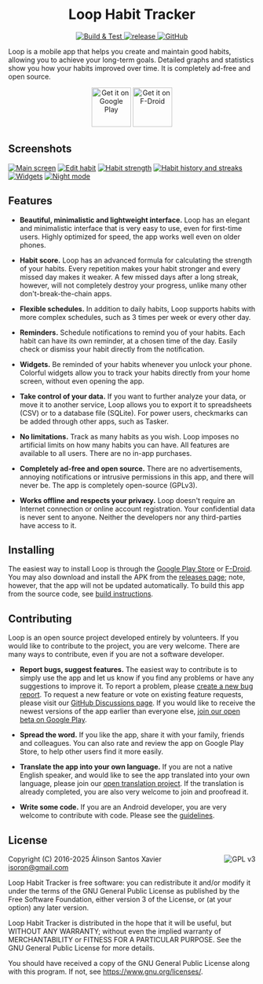 <h1 align="center">Loop Habit Tracker</h1>
<p align="center">
  <a href="https://github.com/iSoron/uhabits/actions?query=workflow%3A%22Build+%26+Test%22">
    <img alt="Build & Test" src="https://github.com/iSoron/uhabits/workflows/Build%20&%20Test/badge.svg" />
  </a>
  <a href="https://github.com/iSoron/uhabits/releases/latest">
    <img alt="release" src="https://img.shields.io/github/v/release/iSoron/uhabits" />
  </a>
  <a href="https://github.com/iSoron/uhabits/discussions">
    <img alt="GitHub" src="https://img.shields.io/badge/GitHub-Discussions-%23fc4ebc" />
  </a>
</p>

Loop is a mobile app that helps you create and maintain good habits,
allowing you to achieve your long-term goals. Detailed graphs and statistics
show you how your habits improved over time. It is completely ad-free and open
source.

<p align="center">
  <a href="https://play.google.com/store/apps/details?id=org.isoron.uhabits&utm_source=global_co&utm_medium=prtnr&utm_content=Mar2515&utm_campaign=PartBadge&pcampaignid=MKT-AC-global-none-all-co-pr-py-PartBadges-Oct1515-1"><img alt="Get it on Google Play" src="https://play.google.com/intl/en_us/badges/images/generic/en_badge_web_generic.png" height="80px"/></a>
  <a href="https://f-droid.org/app/org.isoron.uhabits"><img alt="Get it on F-Droid" src="https://f-droid.org/badge/get-it-on.png" height="80px"/></a>
</p>

## Screenshots

[![Main screen][screen1th]][screen1]
[![Edit habit][screen2th]][screen2]
[![Habit strength][screen3th]][screen3]
[![Habit history and streaks][screen4th]][screen4]
[![Widgets][screen5th]][screen5]
[![Night mode][screen6th]][screen6]

## Features

* **Beautiful, minimalistic and lightweight interface.** Loop has an elegant and minimalistic interface that is very easy to use, even for first-time users. Highly optimized for speed, the app works well even on older phones.

* **Habit score.** Loop has an advanced formula for calculating the strength of your habits. Every repetition makes your habit stronger and every missed day makes it weaker. A few missed days after a long streak, however, will not completely destroy your progress, unlike many other don't-break-the-chain apps.

* **Flexible schedules.** In addition to daily habits, Loop supports habits with more complex schedules, such as 3 times per week or every other day.

* **Reminders.** Schedule notifications to remind you of your habits. Each habit can have its own reminder, at a chosen time of the day. Easily check or dismiss your habit directly from the notification.

* **Widgets.** Be reminded of your habits whenever you unlock your phone. Colorful widgets allow you to track your habits directly from your home screen, without even opening the app.

* **Take control of your data.** If you want to further analyze your data, or move it to another service, Loop allows you to export it to spreadsheets (CSV) or to a database file (SQLite). For power users, checkmarks can be added through other apps, such as Tasker.

* **No limitations.** Track as many habits as you wish. Loop imposes no artificial limits on how many habits you can have. All features are available to all users. There are no in-app purchases.

* **Completely ad-free and open source.** There are no advertisements, annoying notifications or intrusive permissions in this app, and there will never be. The app is completely open-source (GPLv3).

* **Works offline and respects your privacy.** Loop doesn't require an Internet connection or online account registration. Your confidential data is never sent to anyone. Neither the developers nor any third-parties have access to it.

## Installing

The easiest way to install Loop is through the [Google Play Store][playstore] or [F-Droid][fdroid].
You may also download and install the APK from the [releases page][releases];
note, however, that the app will not be updated automatically.  To build this
app from the source code, see [build instructions][build].

## Contributing

Loop is an open source project developed entirely by volunteers. If you would
like to contribute to the project, you are very welcome. There are many ways to
contribute, even if you are not a software developer.

* **Report bugs, suggest features.** The easiest way to contribute is to simply
  use the app and let us know if you find any problems or have any suggestions
  to improve it. To report a problem, please [create a new bug report](https://github.com/iSoron/uhabits/issues/new/choose).
  To request a new feature or vote on existing feature requests, please visit
  our [GitHub Discussions page](https://github.com/iSoron/uhabits/discussions/categories/feature-requests).
  If you would like to receive the newest versions of the app
  earlier than everyone else, [join our open beta on Google Play][beta].

* **Spread the word.** If you like the app, share it with your family, friends
  and colleagues. You can also rate and review the app on Google Play Store, to help
  other users find it more easily.

* **Translate the app into your own language.** If you are not a native English
  speaker, and would like to see the app translated into your own language,
  please join our [open translation project][poedit]. If the translation
  is already completed, you are also very welcome to join and proofread it.

* **Write some code.** If you are an Android developer, you are very welcome to
  contribute with code. Please see the [guidelines](https://github.com/iSoron/uhabits/blob/dev/docs/GUIDELINES.md).

## License

<img align="right" alt="GPL v3" src="https://www.gnu.org/graphics/gplv3-88x31.png">

  Copyright (C) 2016-2025 Álinson Santos Xavier <isoron@gmail.com>

  Loop Habit Tracker is free software: you can redistribute it and/or modify
  it under the terms of the GNU General Public License as published by the
  Free Software Foundation, either version 3 of the License, or (at your
  option) any later version.

  Loop Habit Tracker is distributed in the hope that it will be useful, but
  WITHOUT ANY WARRANTY; without even the implied warranty of MERCHANTABILITY
  or FITNESS FOR A PARTICULAR PURPOSE. See the GNU General Public License for
  more details.

  You should have received a copy of the GNU General Public License along
  with this program. If not, see <https://www.gnu.org/licenses/>.

[screen1]: screenshots/1.png
[screen2]: screenshots/2.png
[screen3]: screenshots/3.png
[screen4]: screenshots/4.png
[screen5]: screenshots/5.png
[screen6]: screenshots/6.png
[screen1th]: screenshots/1.thumb.png
[screen2th]: screenshots/2.thumb.png
[screen3th]: screenshots/3.thumb.png
[screen4th]: screenshots/4.thumb.png
[screen5th]: screenshots/5.thumb.png
[screen6th]: screenshots/6.thumb.png
[poedit]: https://translate.loophabits.org
[playstore]: https://play.google.com/store/apps/details?id=org.isoron.uhabits
[releases]: https://github.com/iSoron/uhabits/releases
[fdroid]: https://f-droid.org/app/org.isoron.uhabits
[build]: https://github.com/iSoron/uhabits/blob/dev/docs/BUILD.md
[beta]: https://play.google.com/apps/testing/org.isoron.uhabits
